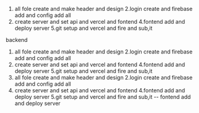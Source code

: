 1.  all fole create and make header and design
2.login create and firebase add and config add all
3. create server and set api and vercel and fontend 
4.fontend add and deploy server
5.git setup and vercel and fire and sub,it 


backend



1.  all fole create and make header and design
2.login create and firebase add and config add all
3. create server and set api and vercel and fontend 
4.fontend add and deploy server
5.git setup and vercel and fire and sub,it 
1.  all fole create and make header and design
2.login create and firebase add and config add all
3. create server and set api and vercel and fontend 
4.fontend add and deploy server
5.git setup and vercel and fire and sub,it -- fontend add and deploy server